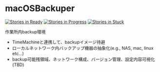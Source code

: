 # macOSBackuper

[![Stories in Ready](https://badge.waffle.io/setminami/macOSBackuper.png?label=To%20Do&title=To%20Do)](http://waffle.io/setminami/macOSBackuper)
[![Stories in Progress](https://badge.waffle.io/setminami/macOSBackuper.png?label=In%20Progress&title=In%20Progress)](http://waffle.io/setminami/macOSBackuper)
[![Stories in Stuck](https://badge.waffle.io/setminami/macOSBackuper.png?label=In%20Stuck&title=Stuck)](http://waffle.io/setminami/macOSBackuper)

作業所内backup環境
- TimeMachineと連携して、backupイメージ待避
- ローカルネットワーク内バックアップ機器の抽象化(e.g., NAS, mac, linux etc...)
- backup可能残領域、ネットワーク構成、バージョン管理、設定内容可視化 (TBD)